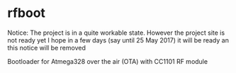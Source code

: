 # rfboot
Notice: The project is in a quite workable state. However the project site is not ready yet
I hope in a few days (say until 25 May 2017) it will be ready an this notice will be removed

Bootloader for Atmega328 over the air (OTA) with CC1101 RF module
